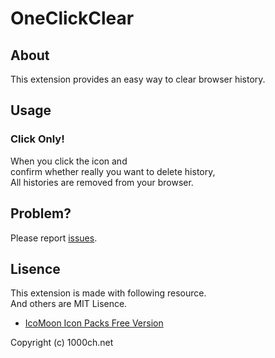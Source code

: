 # OneClickClear

## About

This extension provides an easy way to clear browser history.  

## Usage

### Click Only!

When you click the icon and  
confirm whether really you want to delete history,  
All histories are removed from your browser.  

## Problem?

Please report [issues](https://github.com/1000ch/OneClickClear/issues).  

## Lisence

This extension is made with following resource.  
And others are MIT Lisence.  

+ [IcoMoon Icon Packs Free Version](http://icomoon.io/#preview-free)

Copyright (c) 1000ch.net  
